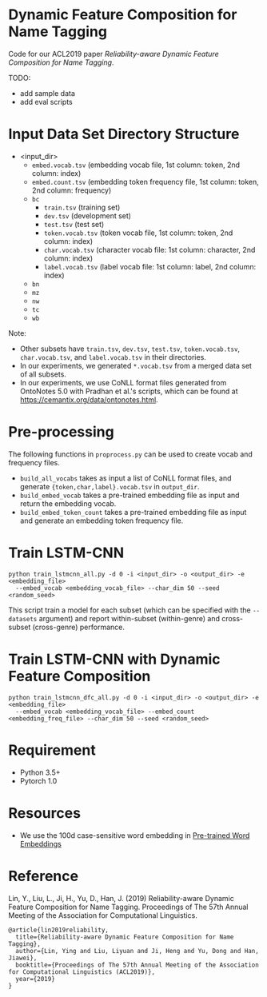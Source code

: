 # Dynamic Feature Composition for Name Tagging

Code for our ACL2019 paper _Reliability-aware Dynamic Feature Composition for Name Tagging_.

TODO:
- add sample data
- add eval scripts

# Input Data Set Directory Structure
- <input_dir>
  - `embed.vocab.tsv`    (embedding vocab file, 1st column: token, 2nd column: index)
  - `embed.count.tsv`    (embedding token frequency file, 1st column: token, 2nd column: frequency)
  - `bc`
    - `train.tsv`        (training set)
    - `dev.tsv`          (development set)
    - `test.tsv`         (test set)
    - `token.vocab.tsv`  (token vocab file, 1st column: token, 2nd column: index)
    - `char.vocab.tsv`   (character vocab file: 1st column: character, 2nd column: index)
    - `label.vocab.tsv`  (label vocab file: 1st column: label, 2nd column: index)
  - `bn`
  - `mz`
  - `nw` 
  - `tc`
  - `wb`

Note:
- Other subsets have `train.tsv`, `dev.tsv`, `test.tsv`, `token.vocab.tsv`, `char.vocab.tsv`, and `label.vocab.tsv` in their directories.
- In our experiments, we generated `*.vocab.tsv` from a merged data set of all subsets.
- In our experiments, we use CoNLL format files generated from OntoNotes 5.0 with Pradhan et al.'s scripts, which can be found at https://cemantix.org/data/ontonotes.html.

# Pre-processing
The following functions in `proprocess.py` can be used to create vocab and frequency files.
- `build_all_vocabs` takes as input a list of CoNLL format files, and generate `{token,char,label}.vocab.tsv` in `output_dir`.
- `build_embed_vocab` takes a pre-trained embedding file as input and return the embedding vocab.
- `build_embed_token_count` takes a pre-trained embedding file as input and generate an embedding token frequency file.

# Train LSTM-CNN

```
python train_lstmcnn_all.py -d 0 -i <input_dir> -o <output_dir> -e <embedding_file>
  --embed_vocab <embedding_vocab_file> --char_dim 50 --seed <random_seed>
```

This script train a model for each subset (which can be specified with the `--datasets` argument) and report within-subset (within-genre) and cross-subset (cross-genre) performance.

# Train LSTM-CNN with Dynamic Feature Composition

```
python train_lstmcnn_dfc_all.py -d 0 -i <input_dir> -o <output_dir> -e <embedding_file>
  --embed_vocab <embedding_vocab_file> --embed_count <embedding_freq_file> --char_dim 50 --seed <random_seed>
```

# Requirement
+ Python 3.5+
+ Pytorch 1.0

# Resources
+ We use the 100d case-sensitive word embedding in [Pre-trained Word Embeddings](http://www.limteng.com/research/2018/05/14/pretrained-word-embeddings.html)

# Reference
Lin, Y., Liu, L., Ji, H., Yu, D., Han, J. (2019) Reliability-aware Dynamic Feature Composition for Name Tagging. Proceedings of The 57th Annual Meeting of the Association for Computational Linguistics.

```
@article{lin2019reliability,
  title={Reliability-aware Dynamic Feature Composition for Name Tagging},
  author={Lin, Ying and Liu, Liyuan and Ji, Heng and Yu, Dong and Han, Jiawei},
  booktitle={Proceedings of The 57th Annual Meeting of the Association for Computational Linguistics (ACL2019)},
  year={2019}
}
```
